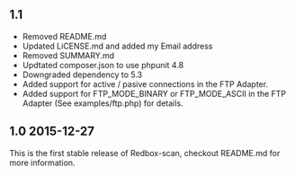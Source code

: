 ## 1.1

- Removed README.md
- Updated LiCENSE.md and added my Email address
- Removed SUMMARY.md
- Updtated composer.json to use phpunit 4.8
- Downgraded dependency to 5.3
- Added support for active / pasive connections in the FTP Adapter.
- Added support for FTP_MODE_BINARY or FTP_MODE_ASCII in  the FTP Adapter (See examples/ftp.php) for details.


## 1.0  2015-12-27

This is the first stable release of Redbox-scan, checkout README.md for more information.